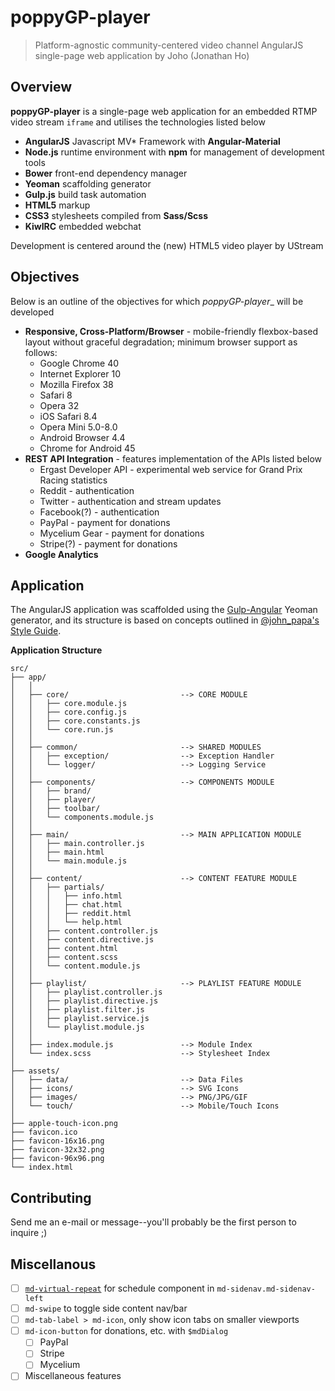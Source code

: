 poppyGP-player
==============



> Platform-agnostic community-centered video channel AngularJS single-page web application by Joho (Jonathan Ho)




Overview
--------

__poppyGP-player__ is a single-page web application for an embedded  RTMP video stream `iframe` and utilises the technologies listed below

 - __AngularJS__ Javascript MV* Framework with __Angular-Material__
 - __Node.js__ runtime environment with __npm__ for management of development tools
 - __Bower__ front-end dependency manager
 - __Yeoman__ scaffolding generator
 - __Gulp.js__ build task automation
 - __HTML5__ markup
 - __CSS3__ stylesheets compiled from __Sass/Scss__
 - __KiwIRC__ embedded webchat

Development is centered around the (new) HTML5 video player by UStream




Objectives
----------

Below is an outline of the objectives for which _poppyGP-player__ will be developed

 - __Responsive, Cross-Platform/Browser__ - mobile-friendly flexbox-based layout without graceful degradation; minimum browser support as follows: 
   - Google Chrome 40
   - Internet Explorer 10
   - Mozilla Firefox 38
   - Safari 8
   - Opera 32
   - iOS Safari 8.4
   - Opera Mini 5.0-8.0
   - Android Browser 4.4
   - Chrome for Android 45
 - __REST API Integration__ - features implementation of the APIs listed below
   - Ergast Developer API - experimental web service for Grand Prix Racing statistics
   - Reddit - authentication 
   - Twitter - authentication and stream updates
   - Facebook(?) - authentication
   - PayPal - payment for donations
   - Mycelium Gear - payment for donations
   - Stripe(?) - payment for donations
 - __Google Analytics__




Application
-----------

The AngularJS application was scaffolded using the [Gulp-Angular](https://github.com/Swiip/generator-gulp-angular) Yeoman generator, and its structure is based on concepts outlined in [@john_papa's Style Guide](https://github.com/johnpapa/angular-styleguide#application-structure).

__Application Structure__

```
src/
├── app/
│   │
│   ├── core/                         --> CORE MODULE
│   │   ├── core.module.js
│   │   ├── core.config.js
│   │   ├── core.constants.js
│   │   └── core.run.js
│   │
│   ├── common/                       --> SHARED MODULES
│   │   ├── exception/                --> Exception Handler
│   │   └── logger/                   --> Logging Service
│   │
│   ├── components/                   --> COMPONENTS MODULE
│   │   ├── brand/
│   │   ├── player/
│   │   ├── toolbar/
│   │   └── components.module.js
│   │
│   ├── main/                         --> MAIN APPLICATION MODULE
│   │   ├── main.controller.js
│   │   ├── main.html
│   │   └── main.module.js
│   │
│   ├── content/                      --> CONTENT FEATURE MODULE
│   │   ├── partials/
│   │   │   ├── info.html
│   │   │   ├── chat.html
│   │   │   ├── reddit.html
│   │   │   └── help.html
│   │   ├── content.controller.js
│   │   ├── content.directive.js
│   │   ├── content.html
│   │   ├── content.scss
│   │   └── content.module.js
│   │
│   ├── playlist/                     --> PLAYLIST FEATURE MODULE
│   │   ├── playlist.controller.js
│   │   ├── playlist.directive.js
│   │   ├── playlist.filter.js
│   │   ├── playlist.service.js
│   │   └── playlist.module.js
│   │
│   ├── index.module.js               --> Module Index
│   └── index.scss                    --> Stylesheet Index
│   
├── assets/
│   ├── data/                         --> Data Files
│   ├── icons/                        --> SVG Icons
│   ├── images/                       --> PNG/JPG/GIF
│   └── touch/                        --> Mobile/Touch Icons
│   
├── apple-touch-icon.png
├── favicon.ico
├── favicon-16x16.png
├── favicon-32x32.png
├── favicon-96x96.png
└── index.html
```



Contributing
------------

Send me an e-mail or message--you'll probably be the first person to inquire ;)




Miscellanous
------------

 - [ ] [`md-virtual-repeat`](https://material.angularjs.org/0.11.0/#/demo/material.components.virtualRepeat) for schedule component in `md-sidenav.md-sidenav-left`
 - [ ] `md-swipe` to toggle side content nav/bar
 - [ ] `md-tab-label > md-icon`, only show icon tabs on smaller viewports
 - [ ] `md-icon-button` for donations, etc. with `$mdDialog`
   - [ ] PayPal
   - [ ] Stripe
   - [ ] Mycelium
 - [ ] Miscellaneous features
